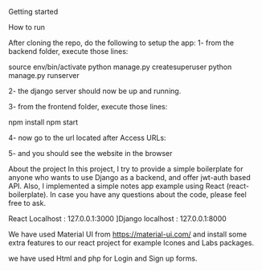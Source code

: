 Getting started


How to run

After cloning the repo, do the following to setup the app:
1- from the backend folder, execute those lines:

source env/bin/activate
python manage.py createsuperuser
python manage.py runserver

2- the django server should now be up and running.

3- from the frontend folder, execute those lines:

npm install
npm start

4- now go to the url located after Access URLs:

5- and you should see the website in the browser


About the project
In this project, I try to provide a simple boilerplate for anyone who wants to use Django as a backend, and offer jwt-auth based API.
Also, I implemented a simple notes app example using React (react-boilerplate). In case you have any questions about the code, please feel free to ask.



React Localhost : 127.0.0.1:3000
]Django localhost : 127.0.0.1:8000

We have used Material UI from https://material-ui.com/ and install some extra features to our react project for example Icones and Labs packages.

we have used Html and php for Login and Sign up forms.


